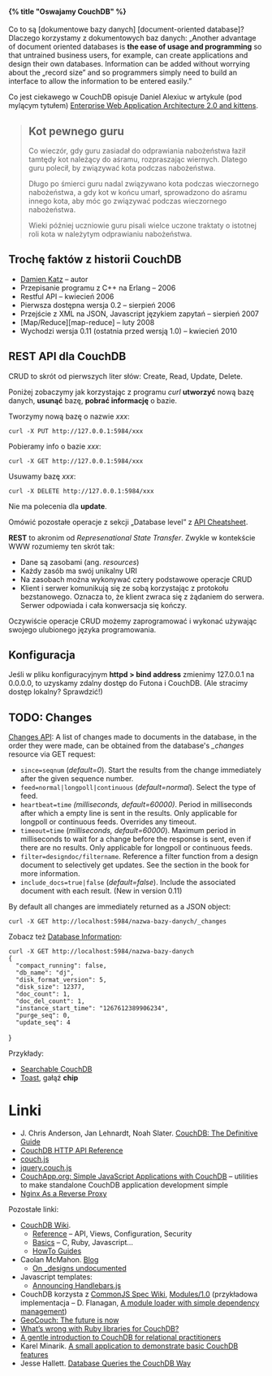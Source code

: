 #### {% title "Oswajamy CouchDB" %}

Co to są [dokumentowe bazy danych] [document-oriented database]?
Dlaczego korzystamy z dokumentowych baz danych:
„Another advantage of document oriented databases is **the ease of
usage and programming** so that untrained business users, for example,
can create applications and design their own databases. Information
can be added without worrying about the „record size” and so
programmers simply need to build an interface to allow the
information to be entered easily.”

Co jest ciekawego w CouchDB opisuje Daniel Alexiuc w artykule
(pod mylącym tytułem) [Enterprise Web Application Architecture 2.0 and
kittens](http://justsomejavaguy.blogspot.com/2010/02/enterprise-web-application-architecture.html).


<blockquote>
 <h2>Kot pewnego guru</h2>
 <p>
  Co wieczór, gdy guru zasiadał do odprawiania nabożeństwa
  łaził tamtędy kot należący do aśramu,
  rozpraszając wiernych.
  Dlatego guru polecił, by związywać kota
  podczas nabożeństwa.
 <p>
  Długo po śmierci guru
  nadal związywano kota
  podczas wieczornego nabożeństwa,
  a gdy kot w końcu umarł,
  sprowadzono do aśramu innego kota,
  aby móc go związywać
  podczas wieczornego nabożeństwa.
 <p>
  Wieki później uczniowie guru
  pisali wielce uczone traktaty
  o istotnej roli kota
  w należytym odprawianiu nabożeństwa.
</blockquote>

## Trochę faktów z historii CouchDB

* [Damien Katz](http://damienkatz.net/) – autor
* Przepisanie programu z C++ na Erlang – 2006
* Restful API – kwiecień 2006
* Pierwsza dostępna wersja 0.2 – sierpień 2006
* Przejście z XML na JSON, Javascript językiem zapytań – sierpień 2007
* [Map/Reduce][map-reduce] – luty 2008
* Wychodzi wersja 0.11 (ostatnia przed wersją 1.0) – kwiecień 2010


## REST API dla CouchDB

CRUD to skrót od pierwszych liter słów:
Create, Read, Update, Delete.

Poniżej zobaczymy jak korzystając z programu *curl*
**utworzyć** nową bazę danych, **usunąć** bazę, **pobrać informację** o bazie.

Tworzymy nową bazę o nazwie *xxx*:

    curl -X PUT http://127.0.0.1:5984/xxx

Pobieramy info o bazie *xxx*:

    curl -X GET http://127.0.0.1:5984/xxx

Usuwamy bazę *xxx*:

    curl -X DELETE http://127.0.0.1:5984/xxx

Nie ma polecenia dla **update**.

Omówić pozostałe operacje z sekcji „Database level”
z [API Cheatsheet](http://wiki.apache.org/couchdb/API_Cheatsheet).

**REST** to akronim od *Represenational State Transfer*.
Zwykle w kontekście WWW rozumiemy ten skrót tak:

* Dane są zasobami (ang. *resources*)
* Każdy zasób ma swój unikalny URI
* Na zasobach można wykonywać cztery podstawowe operacje CRUD
* Klient i serwer komunikują się ze sobą korzystając z protokołu
  bezstanowego. Oznacza to, że klient zwraca się z żądaniem do
  serwera. Serwer odpowiada i cała konwersacja się kończy.

Oczywiście operacje CRUD możemy zaprogramować i wykonać
używając swojego ulubionego języka programowania.


## Konfiguracja

Jeśli w pliku konfiguracyjnym **httpd > bind address** zmienimy 127.0.0.1
na 0.0.0.0, to uzyskamy zdalny dostęp do Futona
i CouchDB. (Ale stracimy dostęp lokalny? Sprawdzić!)


## TODO: Changes

[Changes API](http://wiki.apache.org/couchdb/HTTP_database_API#Changes):
A list of changes made to documents in the database, in the order they
were made, can be obtained from the database's *_changes* resource
via GET request:

* `since=seqnum` (*default=0*).
  Start the results from the change
  immediately after the given sequence number.
* `feed=normal|longpoll|continuous` (*default=normal*).
  Select the type of feed.
* `heartbeat=time` *(milliseconds, default=60000)*.
  Period in milliseconds after which a empty line is sent in the results.
  Only applicable for longpoll or continuous feeds. Overrides any timeout.
* `timeout=time` (*milliseconds, default=60000*).
  Maximum period in milliseconds to wait for a change before
  the response is sent, even if there are no results.
  Only applicable for longpoll or continuous feeds.
* `filter=designdoc/filtername`.
  Reference a filter function from a design document to selectively get updates.
  See the section in the book for more information.
* `include_docs=true|false` (*default=false*).
  Include the associated document with each result. (New in version 0.11)

By default all changes are immediately returned as a JSON object:

    curl -X GET http://localhost:5984/nazwa-bazy-danych/_changes

Zobacz też
[Database Information](http://wiki.apache.org/couchdb/HTTP_database_API#Database_Information):

    curl -X GET http://localhost:5984/nazwa-bazy-danych
    {
      "compact_running": false,
      "db_name": "dj",
      "disk_format_version": 5,
      "disk_size": 12377,
      "doc_count": 1,
      "doc_del_count": 1,
      "instance_start_time": "1267612389906234",
      "purge_seq": 0,
      "update_seq": 4
   }

Przykłady:

* [Searchable CouchDB](http://www.elasticsearch.com/blog/2010/09/28/the_river_searchable_couchdb.html)
* [Toast](http://github.com/jchris/toast), gałąź **chip**


# Linki

* J. Chris Anderson, Jan Lehnardt, Noah Slater.
  [CouchDB: The Definitive Guide][couchdb]
* [CouchDB HTTP API Reference](http://docs.couchone.com/couchdb-api/index.html)
* [couch.js](http://www.couch.io/page/library-couch-js)
* [jquery.couch.js](http://www.couch.io/page/library-jquery-couch-js)
* [CouchApp.org: Simple JavaScript Applications with CouchDB](http://couchapp.org/page/index) –
  utilities to make standalone CouchDB application development simple
* [Nginx As a Reverse Proxy](http://wiki.apache.org/couchdb/Nginx_As_a_Reverse_Proxy)

Pozostałe linki:

* [CouchDB Wiki][couchdb wiki].
   * [Reference](http://wiki.apache.org/couchdb/Reference) – API, Views, Configuration, Security
   * [Basics](http://wiki.apache.org/couchdb/Basics) – C, Ruby, Javascript…
   * [HowTo Guides](http://wiki.apache.org/couchdb/How-To_Guides)
* Caolan McMahon. [Blog](http://caolanmcmahon.com/)
   * [On _designs undocumented](http://caolanmcmahon.com/on_designs_undocumented.html)
* Javascript templates:
   * [Announcing Handlebars.js](http://yehudakatz.com/2010/09/09/announcing-handlebars-js/)
* CouchDB korzysta z [CommonJS Spec Wiki](http://wiki.commonjs.org/wiki/CommonJS),
  [Modules/1.0](http://wiki.commonjs.org/wiki/Modules/1.0)
  (przykładowa implementacja –  D. Flanagan,
  [A module loader with simple dependency management](http://www.davidflanagan.com/2009/11/a-module-loader.html))
* [GeoCouch: The future is now](http://vmx.cx/cgi-bin/blog/index.cgi/geocouch-the-future-is-now:2010-05-03:en,CouchDB,Python,Erlang,geo)
* [What’s wrong with Ruby libraries for CouchDB?](http://gist.github.com/503660)
* [A gentle introduction to CouchDB for relational practitioners](http://www.xaprb.com/blog/2010/09/07/a-gentle-introduction-to-couchdb-for-relational-practitioners/)
* Karel Minarik.
  [A small application to demonstrate basic CouchDB features](http://github.com/karmi/couchdb-showcase)
* Jesse Hallett. [Database Queries
  the CouchDB Way](http://sitr.us/2009/06/30/database-queries-the-couchdb-way.html)


[couchdb wiki]: http://wiki.apache.org/couchdb/ "Couchdb Wiki"
[couchdb]: http://guide.couchdb.org/ "CouchDB: The Definitive Guide"
